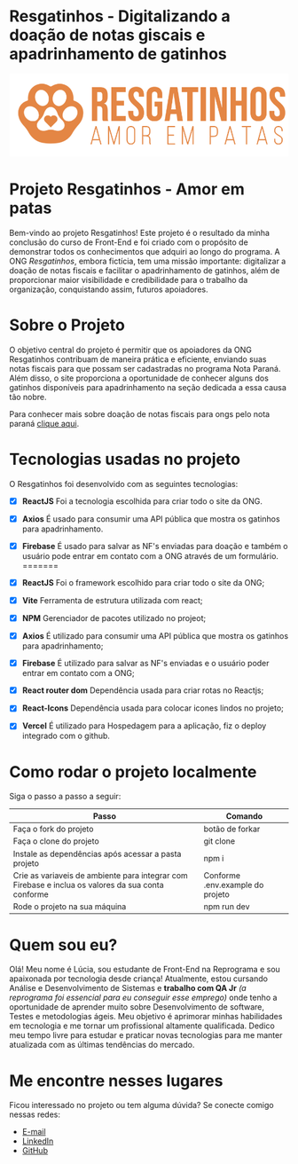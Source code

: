 
# Resgatinhos - Digitalizando a doação de notas giscais e apadrinhamento de gatinhos


![](./lucia-sindeaux/projeto-final-resgatinhos/src/assets/resgatinhos.png)

# Projeto Resgatinhos - Amor em patas

Bem-vindo ao projeto Resgatinhos! Este projeto é o resultado da minha conclusão do curso de Front-End e foi criado com o propósito de demonstrar todos os conhecimentos que adquiri ao longo do programa. A ONG _Resgatinhos_, embora fictícia, tem uma missão importante: digitalizar a doação de notas fiscais e facilitar o apadrinhamento de gatinhos, além de proporcionar maior visibilidade e credibilidade para o trabalho da organização, conquistando assim, futuros apoiadores.


# Sobre o Projeto

O objetivo central do projeto é permitir que os apoiadores da ONG Resgatinhos contribuam de maneira prática e eficiente, enviando suas notas fiscais para que possam ser cadastradas no programa Nota Paraná. Além disso, o site proporciona a oportunidade de conhecer alguns dos gatinhos disponíveis para apadrinhamento na seção dedicada a essa causa tão nobre.

Para conhecer mais sobre doação de notas fiscais para ongs pelo nota paraná [clique aqui](https://www.notaparana.pr.gov.br/Pagina/Doacao-notas-fiscais).

# Tecnologias usadas no projeto

O Resgatinhos foi desenvolvido com as seguintes tecnologias:


- [x] **ReactJS** Foi a tecnologia escolhida para criar todo o site da ONG.
- [x] **Axios**  É usado para consumir uma API pública que mostra os gatinhos para apadrinhamento.
- [x] **Firebase** É usado para salvar as NF's enviadas para doação e também o usuário pode entrar em contato com a ONG através de um formulário. 
=======
- [x] **ReactJS** Foi o framework escolhido para criar todo o site da ONG;
- [x] **Vite** Ferramenta de estrutura utilizada com react;
- [x] **NPM** Gerenciador de pacotes utilizado no projeot;
- [x] **Axios**  É utilizado para consumir uma API pública que mostra os gatinhos para apadrinhamento;
- [x] **Firebase** É utilizado para salvar as NF's enviadas e o usuário poder entrar em contato com a ONG;
- [x] **React router dom** Dependência usada para criar rotas no Reactjs;
- [x] **React-Icons** Dependência usada para colocar icones lindos no projeto;
- [x] **Vercel**  É utilizado para Hospedagem para a aplicação, fiz o deploy integrado com o github.


 
# Como rodar o projeto localmente
Siga o passo a passo a seguir:
<table>
  <thead>
<th>Passo	</th>
<th>Comando</th>
  </thead>
    <tbody>
    <tr>
      <td>Faça o fork do projeto</td>
	    <td>botão de forkar</td>
    </tr>
      <tr>
      <td>Faça o clone do projeto</td>
	    <td>git clone</td>
    </tr>
	 <tr>
      <td>Instale as dependências após acessar a pasta projeto</td>
	    <td>npm i</td>
    </tr>
    <tr>
      <td>Crie as variaveis de ambiente para integrar com Firebase e inclua os valores da sua conta	conforme</td>
	    <td> Conforme .env.example do projeto</td>
    </tr>
   <tr>
      <td>Rode o projeto na sua máquina</td>
	    <td> npm run dev</td>
    </tr>	
    </table>

# Quem sou eu?

Olá! Meu nome é Lúcia, sou estudante de Front-End na Reprograma e sou apaixonada por tecnologia desde criança! Atualmente, estou cursando Análise e Desenvolvimento de Sistemas e **trabalho com QA Jr** _(a reprograma foi essencial para eu conseguir esse emprego)_ onde tenho a oportunidade de aprender muito sobre Desenvolvimento de software, Testes e metodologias ágeis. 
Meu objetivo é aprimorar minhas habilidades em tecnologia e me tornar um profissional altamente qualificada. Dedico meu tempo livre para estudar e praticar novas tecnologias para me manter atualizada com as últimas tendências do mercado.


# Me encontre nesses lugares

Ficou interessado no projeto ou tem alguma dúvida? Se conecte comigo nessas redes:

- [E-mail](luciasindeaux@gmail.com)
- [LinkedIn](https://www.linkedin.com/in/luciasindeaux)
- [GitHub](https://github.com/LuciaSindeaux)

